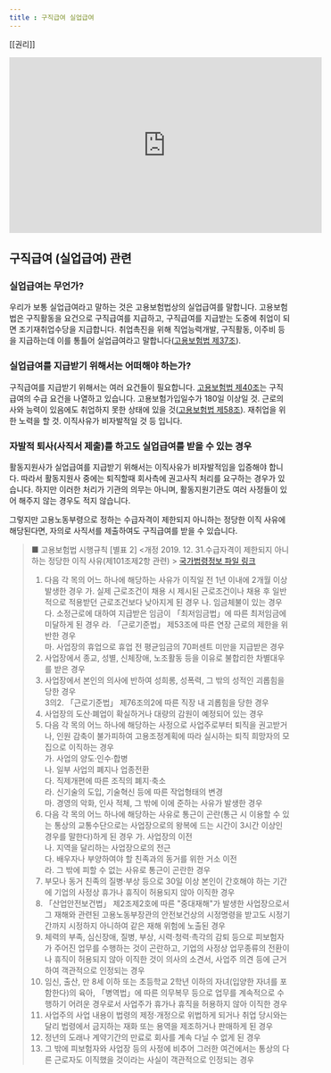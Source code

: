 ```yaml
---
title : 구직급여 실업급여
---
```

[[권리]]

<iframe width="560" height="315" src="https://www.youtube.com/embed/xEAbVMc1Rtg" title="YouTube video player" frameborder="0" allow="accelerometer; autoplay; clipboard-write; encrypted-media; gyroscope; picture-in-picture" allowfullscreen></iframe>

## 구직급여 (실업급여) 관련

### 실업급여는 무언가?

우리가 보통 실업급여라고 말하는 것은 고용보험법상의 실업급여를 말합니다. 고용보험법은 구직활동을 요건으로 구직급여를 지급하고, 구직급여를 지급받는 도중에 취업이 되면 조기재취업수당을 지급합니다. 취업촉진을 위해 직업능력개발, 구직활동, 이주비 등을 지급하는데 이를 통틀어 실업급여라고 말합니다([고용보험법 제37조](http://www.law.go.kr/%EB%B2%95%EB%A0%B9/%EA%B3%A0%EC%9A%A9%EB%B3%B4%ED%97%98%EB%B2%95/(20200526,17326,20200526)/%EC%A0%9C37%EC%A1%B0)).

### 실업급여를 지급받기 위해서는 어떠해야 하는가?

구직급여를 지급받기 위해서는 여러 요건들이 필요합니다. [고용보험법 제40조](http://www.law.go.kr/%EB%B2%95%EB%A0%B9/%EA%B3%A0%EC%9A%A9%EB%B3%B4%ED%97%98%EB%B2%95/(20200526,17326,20200526)/%EC%A0%9C40%EC%A1%B0)는 구직급여의 수급 요건을 나열하고 있습니다. 고용보험가입일수가 180일 이상일 것. 근로의사와 능력이 있음에도 취업하지 못한 상태에 있을 것([고용보험법 제58조](http://www.law.go.kr/%EB%B2%95%EB%A0%B9/%EA%B3%A0%EC%9A%A9%EB%B3%B4%ED%97%98%EB%B2%95/(20200526,17326,20200526)/%EC%A0%9C58%EC%A1%B0)). 재취업을 위한 노력을 할 것. 이직사유가 비자발적일 것 등 입니다.

### 자발적 퇴사(사직서 제출)를 하고도 실업급여를 받을 수 있는 경우

활동지원사가 실업급여를 지급받기 위해서는 이직사유가 비자발적임을 입증해야 합니다. 따라서 활동지원사 중에는 퇴직할때 회사측에 권고사직 처리를 요구하는 경우가 있습니다. 하지만 이러한 처리가 기관의 의무는 아니며, 활동지원기관도 여러 사정들이 있어 해주지 않는 경우도 적지 않습니다.

그렇지만 고용노동부령으로 정하는 수급자격이 제한되지 아니하는 정당한 이직 사유에 해당된다면, 자의로 사직서를 제출하여도 구직급여를 받을 수 있습니다.

> ■ 고용보험법 시행규칙 [별표 2] <개정 2019. 12. 31.수급자격이 제한되지 아니하는 정당한 이직 사유(제101조제2항 관련) > [국가법령정보 파일 링크](https://www.law.go.kr/LSW//flDownload.do?gubun=&flSeq=113554755&flNm=%5B%EB%B3%84%ED%91%9C+2%5D+%EC%88%98%EA%B8%89%EC%9E%90%EA%B2%A9%EC%9D%B4+%EC%A0%9C%ED%95%9C%EB%90%98%EC%A7%80+%EC%95%84%EB%8B%88%ED%95%98%EB%8A%94+%EC%A0%95%EB%8B%B9%ED%95%9C+%EC%9D%B4%EC%A7%81+%EC%82%AC%EC%9C%A0%28%EC%A0%9C101%EC%A1%B0%EC%A0%9C2%ED%95%AD+%EA%B4%80%EB%A0%A8%29)
> 
> 1. 다음 각 목의 어느 하나에 해당하는 사유가 이직일 전 1년 이내에 2개월 이상 발생한 경우 
> 가. 실제 근로조건이 채용 시 제시된 근로조건이나 채용 후 일반적으로 적용받던 근로조건보다 낮아지게 된 경우
> 나. 임금체불이 있는 경우  
> 다. 소정근로에 대하여 지급받은 임금이 「최저임금법」에 따른 최저임금에 미달하게 된 경우
> 라. 「근로기준법」 제53조에 따른 연장 근로의 제한을 위반한 경우  
> 마. 사업장의 휴업으로 휴업 전 평균임금의 70퍼센트 미만을 지급받은 경우  
> 2. 사업장에서 종교, 성별, 신체장애, 노조활동 등을 이유로 불합리한 차별대우를 받은 경우  
> 3. 사업장에서 본인의 의사에 반하여 성희롱, 성폭력, 그 밖의 성적인 괴롭힘을 당한 경우  
> 3의2. 「근로기준법」 제76조의2에 따른 직장 내 괴롭힘을 당한 경우  
> 4. 사업장의 도산·폐업이 확실하거나 대량의 감원이 예정되어 있는 경우  
> 5. 다음 각 목의 어느 하나에 해당하는 사정으로 사업주로부터 퇴직을 권고받거나, 인원 감축이 불가피하여 고용조정계획에 따라 실시하는 퇴직 희망자의 모집으로 이직하는 경우  
> 가. 사업의 양도·인수·합병  
> 나. 일부 사업의 폐지나 업종전환  
> 다. 직제개편에 따른 조직의 폐지·축소  
> 라. 신기술의 도입, 기술혁신 등에 따른 작업형태의 변경  
> 마. 경영의 악화, 인사 적체, 그 밖에 이에 준하는 사유가 발생한 경우  
> 6. 다음 각 목의 어느 하나에 해당하는 사유로 통근이 곤란(통근 시 이용할 수 있는 통상의 교통수단으로는 사업장으로의 왕복에 드는 시간이 3시간 이상인 경우를 말한다)하게 된 경우 
> 가. 사업장의 이전  
> 나. 지역을 달리하는 사업장으로의 전근  
> 다. 배우자나 부양하여야 할 친족과의 동거를 위한 거소 이전  
> 라. 그 밖에 피할 수 없는 사유로 통근이 곤란한 경우  
> 7. 부모나 동거 친족의 질병·부상 등으로 30일 이상 본인이 간호해야 하는 기간에 기업의 사정상 휴가나 휴직이 허용되지 않아 이직한 경우  
> 8. 「산업안전보건법」 제2조제2호에 따른 "중대재해"가 발생한 사업장으로서 그 재해와 관련된 고용노동부장관의 안전보건상의 시정명령을 받고도 시정기간까지 시정하지 아니하여 같은 재해 위험에 노출된 경우  
> 9. 체력의 부족, 심신장애, 질병, 부상, 시력·청력·촉각의 감퇴 등으로 피보험자가 주어진 업무를 수행하는 것이 곤란하고, 기업의 사정상 업무종류의 전환이나 휴직이 허용되지 않아 이직한 것이 의사의 소견서, 사업주 의견 등에 근거하여 객관적으로 인정되는 경우  
> 10. 임신, 출산, 만 8세 이하 또는 초등학교 2학년 이하의 자녀(입양한 자녀를 포함한다)의 육아, 「병역법」에 따른 의무복무 등으로 업무를 계속적으로 수행하기 어려운 경우로서 사업주가 휴가나 휴직을 허용하지 않아 이직한 경우  
> 11. 사업주의 사업 내용이 법령의 제정·개정으로 위법하게 되거나 취업 당시와는 달리 법령에서 금지하는 재화 또는 용역을 제조하거나 판매하게 된 경우  
> 12. 정년의 도래나 계약기간의 만료로 회사를 계속 다닐 수 없게 된 경우  
> 13. 그 밖에 피보험자와 사업장 등의 사정에 비추어 그러한 여건에서는 통상의 다른 근로자도 이직했을 것이라는 사실이 객관적으로 인정되는 경우